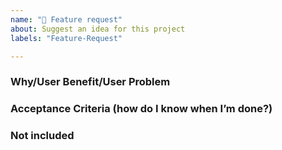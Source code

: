 ```yaml
---
name: "🎁 Feature request"
about: Suggest an idea for this project
labels: "Feature-Request"

---
```


### Why/User Benefit/User Problem

### Acceptance Criteria (how do I know when I’m done?)

### Not included
